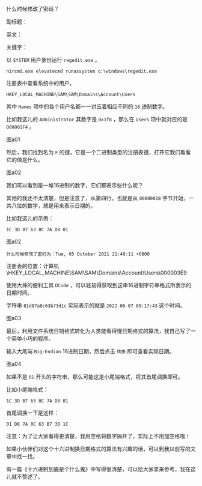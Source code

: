 什么时候修改了密码？

副标题：

英文：

关键字：







以 `SYSTEM` 用户身份运行 `regedit.exe` 。

```
nircmd.exe elevatecmd runassystem c:\windows\regedit.exe
```



注册表中查看系统中的用户。

```
HKEY_LOCAL_MACHINE\SAM\SAM\Domains\Account\Users
```

其中 `Names` 项中的各个用户名都一一对应着相应不同的 `16` 进制数字。

比如我这儿的 `Administrator` 其数字是 `0x1f8` ，那么在 `Users` 项中就对应的是 `000001F4` 。

图a01



然后，我们找到名为 `F` 的键，它是一个二进制类型的注册表键，打开它我们看看它的值是什么。

图a02



我们可以看到是一堆16进制的数字，它们都表示些什么呢？

其他的我还不太清楚，但是注意了，从第四行，也就是从 `00000018` 字节开始，一共八位的数字，就是用来表示日期的。

比如我这儿的示例：

```
1C 3D B7 63 0C 7A D8 01
```

图a02







	什么时候修改了密码为：Tue, 05 October 2021 21:40:11 +0800

注册表的位置：计算机\HKEY_LOCAL_MACHINE\SAM\SAM\Domains\Account\Users\000003E9





使用大神的便利工具 `DCode` ，可以轻易得获取到这串16进制字符串格式所表示的日期时间。

字符串 `01d87a0c63b73d1c` 实际表示的就是 `2022-06-07 09:17:43` 这个时间。

图a03







最后，利用文件系统日期格式转化为人类能看得懂日期格式的算法，我自己写了一个简单小巧的程序。

输入大尾端 `Big-Endian` 16进制日期，然后点击 `转换` 即可查看实际日期。

图a04



如果不是 `01` 开头的字符串，那么可能这是小尾端格式，将其首尾调换即可。

比如小尾端格式：

```
1C 3D B7 63 0C 7A D8 01
```

首尾调换一下是这样：

```
01 D8 7A 0C 63 B7 3D 1C
```

注意：为了让大家看得更清楚，我用空格将数字隔开了，实际上不用加空格哦！



如果小伙伴们对这个十六进制换日期格式的算法有兴趣的话，可以到我以前写的文章中找一找。

有一篇《十六进制到底是个什么鬼》中写得很清楚，可以给大家拿来参考，我在这儿就不赘述了。





